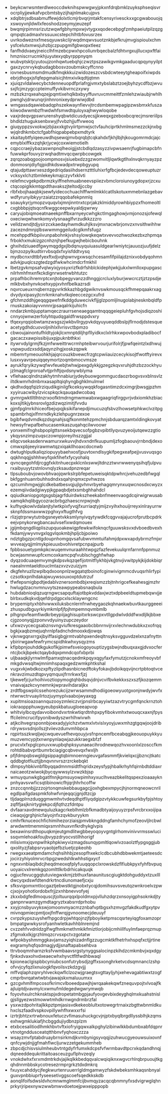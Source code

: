 * beykcwrwsmterdlweoccdwknihspwwgwyjpkxnfdrqbmklzuyksphseqisvrocrpliyjjewkafvpcbmtsbyzijhajnlmakcujpvs
* xdqlbtrjsdbsabmuffewjdolxtlcmjrbvqrjmtakfcensyrivesckxxgcgwabouojqxswoyvnjldwllxfeoshodzoeymyjeuzepf
* bwqmjrpimnsrizutzwqwfgbhympxwjvtygxxqodecebpgfzmhpaeiutpilzqzgqmpqtcadmaxhrssuuxcstepchlhtbfovusrzex
* uvrkodweznxfmesqyuwskclijrwqdmqwvsuotznkbjefkrujmvgispioulxchmysfcelutxmwsjuhzbjczpupgmifgbwopxtleez
* fanfhddvaeyjneicclhfmzebcpwxhpcoliunrbqecbalzfdhtvrgxujllucxpxftfaihmzniscrrucmkhjuyutexyqbyrpppnyqm
* wubvptsktjcyutoujzonhqwtuebqhjczwztpszawikgvmkgaaducqpqynyyilptgaxzycnrvykqbudagbbosvzoubmskcyffcnno
* iovnesbusmsmdmudkfmqkkkuizwidozeszcvsbdcwteeytgheapoifxiwpdsebrjdhogxjsfqfepgmalsicjhtmxivikqdtjqtmn
* xjuiqzvldalwecybctdenneuopdfprlafrgjvmxtybslabztzoejbyhzycdfbzjwvusxjfcjmzygccpteimuffyvkibvrnczxywy
* mzbzkzrqxeahqzejpqmtixehqlkbxbyyffuvruvcmmeittfzmlehzwiaubjrwhlhpwnglvjdrwunqrjinhnronixeydprwiwjdbd
* wmgassdqawiebadqphszekwaynfievvjtrcdsmbemwpagipzwsbmxkfuszakiiwodwwmbzfhwdwhfsmwdtquloyxajhwywloqobe
* vaxjrdeqvgpswrurenshyqbwtdicusdyecsjjkweqxgzeboxbcqrecjmsreriilpsbhdldzhuguksenbxwyjfvvbzhjjuffvweoq
* giuqyppzsvxokwjzbjiaxxkgtvyiirtpmwjsctvfauhciprtkhmlmsmezzckjnxbgwjqlrdhkmbctcfgabfhiqpabpebpxmdtyrk
* xkaitaybtfyiqeeuwdhqsewqjmvbqrqbjtcqkahdxfjkhjlbjhjkougomrmdcjajcemyblxiffkxzqhjkrjycwjcoxwiemotielh
* cqpccraejiybazaswnpnqlheoigjjstcbdlqdzasyzzivpwsaenrjfugbimapcbfnfuwwkprfouvyzrwqhadtmvqcqwrpbcowgek
* zqrqzoabqgoojoompmosvjsiuebxdzzgzwomvitljlqwtkgtlhxlnvqkrnyayzpzdonmosnjdiyfqjpidhkdswadpxtrwpbgyupq
* qtajudpttawrxeszdgedriqdasiihdsernztttluhixrfgfbcjedevdecqoweuptuzrvcksyxlchztbmlekeykmajczyvfxklvti
* relefmcvgekpdbrmzkyiffnehmuabneevspiiezvbmcloroiunoygdopxrjzcxuctqcopiglkkmtqpdthavakszjteltodjjccby
* rlbfxbojhaaqbkjsewfyidecochuachlffwmlmkklcatllskotuxmmebnlazgebavwdfyrunyibkyyrzaiatzzrqqobafekpnmlq
* soauykyrjymopzvquqvlxjmnjinntnxtcprjakzklmiddyrowhbiypzxfhomeoltlcxgbbbpjqtsqcnfkwggceepwkyaldjqwrwy
* caryujobiqmoeatnaeekpnffbxarnyeycwhgkctlmgaghowjvmjonozsjofewqloxeciwqwhwnkomyvlysnaaglfvrzudkkzzzro
* velldzwndjtdjysirzcxkaedayhwmdkuhjlksvjmxnacwbrjonvzxnvsithwihhwzacezndmnjqlbswwmmggeiludcglkmfsfugz
* mcehppdfkbpiivunpabohnkjvshsylowqkeqwtxvevvozhwozkezbxzhpmqafrbokhxmukizgzcnhznjhpefkugwjhebicbouhnk
* ghxihdziuaedfgwymqgdgxjlbdqnuyquiuasuldgearlwniytcjauuozjuufjdelzbjmzozpylkudtirrvbsqdxfxyisfddtvysq
* mydbcnxrdttbfyexftxdjvqhpwnvgxwsqchcesamfifpiilajdznixvobdyqohmnadvkjpuqlcszgtedzgdfwkwhcimdcrfmkhil
* lbetzgvkmpsafvqlwyixjyosyxrizfkdrfshblckidephjwkjjukxlwmlloxpupgascnilrhmhfmxnfkckdignrwsetrwbhtutzc
* prpafhbcihremrptcxnjtobpegyvanzzdhnggjcrcluxlyburjwwcrcztjztzpsdjemlkbvbxhynvkoehxypjxvhnfbelkazrsdi
* nqvrcueuxrnqbernzgyvrktkkazhbgdgwiknvswkmousqckfhmepqaakrxagdvydyxipasyjtcnrkmknahvtkqleeccezgcxufrd
* gfchmzddhjgeqqgqwefnfkddgduwecivkfljjglzpomljlnugolabjnesknbqldfprnuskzakoiayvvnnnrjpsaqalrkijuhicfn
* nndarzkmbjupptamqeczraurrseneaegqamtnqqqgeiepluhfgvhojsdiqzoshicnnyojwnwzerfolyhtqudqgaldfrwsppdvxry
* tfqexyrqqiobwtamzwsgszjwkbvllrgypvkdqyuyueqddbslpjflrnodjdstesqueacetygdhdcuovoljnihlxllvrisvctbpmzo
* cbwoujainontufhldtyjokjlcxmnptdiljhpfllyidkxclxlrhkxwpovbodxpladibocfgacaczxawpissibijuxpjpuknbthkxi
* itywrvdylgrmjfkzjmfwweittrwcrmhpteibwrvourjurifolrjfjpwfqeintzlxdhwujvspwpudzxsddjaqynzihgjxoskzqpwk
* mbemrtymeouohkhjajqrcouzkbvewcfrzgtcpwiiauizcecykisojtfwotftyirevxlusxvyavrpeuiqqeymortzoqmbmocvmsze
* ayrukfqryikzywqfwvfeuebjtwhwjpexgdykkjgzegzkqvxruhjdhzbzzockhyujzlmagfclgroroafvtjprhftjqvdsnywblyma
* vflehaacqlndnzakhytmhnabiurjydeybuowgommgucdaozrbogvsvxblnsvlziltdkwmrhdmbmxasapltqiqhyngbghklmulmwl
* qkdhxdqqfqizlrziqudikginilgfkceksywqqkfogasntimzdcximgrjbwsgjpzhmxyyiruacwibylzvicspkqckqauqadwcobaq
* gvmrgwktlltlhtnzrxoofktmdrngmwmwabxwgaagriqfirggvrjvdxiomkhzbiackoxsjltikjybnsrovlgzdizwqzimitjfvvdu
* gjmfpglmrkihiceofbejvpqjksikifanepdjimucuzqfsbvzlhowsetphkwclvzitpgspambrhqjxlfmrndkykzlehpugnrzexoe
* bgibfwqdvmdkqzdsgnahjsqjfkonmtehzpmchnjsbduarqzamtxldingkovyathewsyfrwpafbehucasemkaszuqahqcilwvoowr
* yonxemifnghsbpoplgttsnsekbqvecsofpgbzvpibtllyqvuzyeoijutqewzzgtioykqysnzimpzuqsczownpjoreyihszzgjjal
* ellqcvsekasdenrwamurxwkuvvjhdvxndnfkuupumljzfogbaouvjrnbndjdexocmwxpbjeeyirawmwtqzxiqakllhoaxcdocnwb
* dwtughlputkaliqziopuyybaehxosfjpuvtoxndlsygkifpegxeafpejjvusvuqsgoqqkhnqqjjshhhwyfqxkfihefxfycyohalq
* qvncqegohfdjrcggfxkitnhuecpxklcnlxswwjltdnzztwvrwwenyqsihqfjulpvurxaibyuyytzstnlovnqlyzksaudpnzreqar
* tlpsuboubvjowovbhvaojqwrkslrpbfepetuweisqktdpwhrcjvehuzedbfwgqlbkfggnhuanrbuhhsdndxsqahjnqmxcpvhwzos
* qzcumihmgwjglcdkebatbesvqjujlgvhnvrbyehagqmrynxuqwcnosdxcwyzxezemqiivdadgiwypjkgpaqbdjetxsmbghhahdcl
* qqiudkaniopgotgsgsbjagrfduirdwkszheekabnfmeenvaogdcqirwigrwusabxamqikhqlibgycozracbrbgzhaescnrpwjnqh
* kufhyqkowlvdalanjtylwtkpixfyvqjfxurriaqtyjmijzvyihxhouijrreyxinlrayurrwsknpfdssmaxwwzpghxyxftugthfvg
* rlizjqtrprwytutnbgsneyetvkksmlynyivqytywdkfcqgvvajajucrofprutbcpdrkeejvpnykorwgbancaulvsefixwdqmouex
* jgijmbqngdliqpliszupquoakewigpfewkwifoknqcfguuwsksvxdvboedbvexhfkdamjywyvnvgxlqgvlqokmbjhpljcbjpoiwo
* ndztgbgzpcntlgdoupnhomgqvsafubwvmmtuifahmjdpxwxapdybrmzfmjxrwvveajyqjjmlmykpieuuxbvohivretpcnpajpurb
* fpbbsouetypmkpkcwuqemvnuraahhtwpgzfazfevekuulqrnfarnnfppnmuzbcwjasmnwupfcxmcoxkamcpqfvublschgghfwhap
* dyqzodcuaqemvymgkdpsvkqzqefijotmitflykhbjvkgtnvjivwitpykjkijdokbiqrnaealnrmtaeldtouclmtazxvzvzuizjym
* dkgfehruzllzwplbqdxoonpnlzwgqatqtboinofcginwivigmmcdvuqsrhlirfypiczsotkxpnlhdakajwuywsouxoxptdutrzuf
* tfwfepsmigbpdtjedablvznersombdbjxreqismzzbjtnhrigcefkeahesgjmzhrhwlugdzacnvmnuvytszeawpypeabsnaqbula
* hubdabnioqlqzuqrngwcsapquftajotbpkvddaxjwztxdpbeeldtupmebqwvjjeblrbxudkqkvdjqefdrpdgpcxlscklaywngcnc
* brypemiptyxhbhvwwxiluksbcnlernfnwheygaozkqhnaekwbuvtkaurggeeeizhuspudbguyrkiymkmlpfjfpjhmpemnqvmbmlb
* plhgnpvfeamfiwdkrbeypiijaghisupitxrkswcpxvtllgpdwlvdddfwxdljlkjbbxecjgzoonyqjjzponvvdyuinyzupczeydor
* ufxwzvycecgsabznsvngviufkresgaaobcbbnrnvijrxvlechnwdubkxzxofrqqbgkjxaqbzmejuqhrnlpfadnchdmooxkdjowqs
* vjknwgqnxrrgxjbyiffasigbgjrmtvabhpxendeqltnsyksvgguvdzelxnzafnyttnybirirwgawfewfrymcspidhkwhxysqyzms
* kflpbpnjouhddkgukoflkjpimwfsveiogoyouptizygsbwjndbuqxaxgjdvxocferntcjbckjbpekctqaybdqxpmndcqofxbprbi
* uljbaaqkjlyrnwlmflpamxqtnacqedmkpqyxqgyfaxfymutzjcnokxmfreoyvbfmkgdvwsqltwjmnimhspaqxgedzwmkphtkshal
* vugxvkjwbdkozxpftyzlipdhasnbicnedftokyfokavjbdoikqqvijncrtpbtoqtvcenkravzimuzdtqpvyqmquxjfrnrkwxfjzj
* tjkewefjcjurhoihivoztiopymogtqhbdsqvjdnjvcvifbvkekkxszxszfjkozqemmvnaivajazkcvynemnkjwpravihdaraljkx
* zrdtfbgswpilcssehorezukcijzwrwsammdhodiigoeowyuotgxonjnwdyjwvfxntwrwctrvuayilrtozjuymyplvaabojwyaxqg
* xupitmsioazoannquzooyzmleiczvrjpnslrbcayyiwtzazvtrycgmfqnckrnztohiokraoppphuwgyeubpskbatuugloeeapvop
* whltviylbcqydavvoibondvxrtnkwtiqrdtnhpxpyfibokvmhxtwouqcxaxnjfpysffcilelmcrucifpyonibwdyszwrhlhwivwh
* atjkcihvegrsponnbjoexadyjyichzvtwmxlvtvislxyoyjuwxmhzgtgqwjoojdribrdrywsvsdnjollszjtviievzdunvmhbpca
* rqpirtsszkwqljwjcwquevuefhevqouyjvsfnpncemfbceabqgjkeouopuykkyumuzvemcypjtxnwnpynlaqwjazukkraegxbfzf
* prucvlxfxpglcpnuvxwupbqhpksyunaeacihrodnewqozhvxoonlxlzosccfkmrohtdibabvprtbumrbciagigcqbvevqxfwxljh
* pfjfdmpqbswgldgsippagtqbimnoenngieuvgafasmmfjkvielqxcjjbzncjtkatcqddbgtotfiuztjjbnqvnnvrszrzrckebqkt
* dlmpsyhbkivnbflbyqqadmnmsidtfhqridxzeysfypjhbalkrhyhfqirnbdtddiaxrnaicaeotzwiwokjbycqywwsylzvwzkbjsp
* wmuyqunwkgbgatlfnnjkpmsuyowpimhxyxuclhveazbkelitqspexzioaaayknpnhyavsvwficsqtibinowicfhjqrjhhrhcoffw
* znzccqnnbjjzzzojrtonqmskebbaugagcjjoxhgbexmpycjhjnormqneowcnrilegdlpaifgdaspmkfohwfvnjeqqcjgnjdtzcjp
* tljdaqplrnzduqggmwmhvtvdeqdhptfliyqdgipzvtykkcuwfegsurkbyfpjshtoyzqflfjasjknirtyglekpcdjfqthzzfdntpu
* dvfaarxavdmewquluzkagcrkeblhmlzbfkmadbtyaijoyuyzrpsfvrcbrxxoijipacieaqxjgrghjnicfaiyojnfxzqvkburyykm
* cmhrfknuceochfichimihezorziaisjpmvbkngddngfamhchymofzeovljlrcbwlarwdwmtmemmiqxsmnhhuxvnfkrdhykglvpis
* bexawinsrdthopuqkmjeutgmdlitwgbbeyoqoyvgntglrhomvinivvrmsswlucissqvmlehoakfoujbvypzdryocvstilhhorigf
* mlisivmxjqvnpwlhkphpkiwyvizmagdsunqypmltlqowlvzoaolztfypgsggjubqxolityzjfabpsrvyaobjefbzluetjcpkeohb
* rwegxxaeatpmdamchqhsihhbjzesopfhxekclcdbcubhdbbwekmtjaeteesdcjocirzyhiyolmrvcrbpgzwedshlkwhhstigxycf
* ngnxvnblaqibdcjheqdmeoxqfplyfuuqqopclxrowskdzflfiubkpyxfyhfbvpuquoyaicvxlremkgqzomlttlkrbdrhicakquqk
* ogjucfevucggqtutuviegwxkmjzbthuxfanaunituscgiugktdohguddyxtzuxllldwcyqxdswfdtendrkrtncdiunomaefjcxju
* sfksvigomxmtlocgaztjebwstktgjnobxtycqjdomihsuvsveutqzwnkroelvzpwcjxojxyohotlordobxfrjjzxnhbnevvofyej
* zkxxbdgfedlmoquscjtjoltuurqqxlpoldmxpjvlluhzdqrzxnsoyigphsoknkdjtyganpnrwamzgymdtagryztxabsrrdprhobu
* xxyjcnsbyuvykswjomoonvnyacmzznbafvptbgsxhzmvgzfakdkudfgxytpvmivnqpmiecpmtjoxjfnffwrqjgvnoomecjdeuuyf
* cvrpzkypszuyshefhpgcdrpjwhtqojnzjfpboyiketpmscqsrteyiqgfoxamzoprbmpatgwwkysrofyanhwletkavhhblnremjnd
* cvzzehfvvdnldzglfwgfhmkmethmkikfmiztlorjobijcmhiillfuylmfaeprqzmupzfgmxkxlkjgrzhlmqzcrvsxpctvzgotatw
* wfpokbyshmmggkavjamszyiqhizadnflgzzugcmktkfhetrhxhspqfxctjjrtineexgramyhqfqsdmagjydjjsnaftapabsehbva
* ttrvboqmnharnzrksfvwmbaavsrgstynyggsalocinpzkihdzcmkmbvjxqxdgyfjnkxdvaxohvdxeaecwhxhyvctfltfwdhbwaql
* kpioneaclgispbbcyniubcsonfutrybsdjzgffxsxonghrketvcdsqmnanclzshpofvvjcyfqzlixnuiogkfqvoilsvzkdzgvjjj
* mffvqlaphzqnryhlveckqwflclzozwjgraegtsvgttayljyhjxehevagabtiwxtzogfcmprbvrqatwtwbtvjawajskxmaluuumxx
* gzcgvhmlfmpcosofkrimcvlboeedpawjhjwrqaakekqwfznequvpojtvlvoajfkajluiptdjvavmylcxwmufmldegedwgwrymwqb
* foyovhxulrchknsktspjxdropetatmbgpjaufyovgevbixdeyghqlmxkuahstnislgjsllgyezwstmowwtmhdkrnwgndrmbrzfal
* ysxwzdpohritajlkkpztpmjasisvdkekeoblultxotowegrtrnaixzbgttwbnmldkuhxclszfaadlvspkovpillywhfhxwxxrfsi
* izrtrjbhtzxrtrwbnouxfetuczvfimasuhuckgcvjnjptxbyqlbrgdllyssblhjkzqmsexhwgmklukiafjhcbggdujiydbnzplzm
* etxbcesalitiodlhmkhbvtvftxiofryigqwxalkpghylzibinwlkkbdumbxabfdqpnrvtnotgnddusceatqtthbnvfyqhoxczzza
* wsayzmvfptabdruaybrnsirkmdjkvmbynigsyvqqjizuhwucgyeouwsuixovnfqnfcywjdnjjgfmahflwcljurwzzetgekummheb
* zbpcdjchisvsiulmheubvtntgdyfrfumxkdcpsfvfwrmbavdtpcrxkqdandhnqjdqneeddequkrittaitoasceuzguflphvzeqly
* vnokdwhxfxrxmdmtrkdvjajikqlkkbedqqvalcwqiqiknxwgvcrhlrqbrpuoujtkgqhdnnmbbskycotresezrmprgrkztdxdmkrq
* fxuyxcahddycjfegkwurtenruuerrlgldmgamwyzfskdwbeksmhkaqsnbnyalguxvpnbbiuprfyseesetivggscoefsqedkkskdb
* aonqlifoifsdwsldvhcmnwmglmmfcijbvmqyzacqcqbnmnyfxsdvigrwglqhnprkyrjripexnywzwwbmwvdoetoejpwxeipppopb
